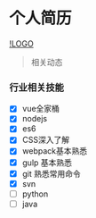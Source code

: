# 个人简历

[!LOGO](https://rainylengend.github.io/asset/img/icon.ico)
> 相关动态

### 行业相关技能

- [x] vue全家桶
- [x] nodejs
- [x] es6
- [x] CSS深入了解
- [x] webpack基本熟悉
- [x] gulp 基本熟悉
- [x] git 熟悉常用命令
- [x] svn
- [ ] python
- [ ] java
